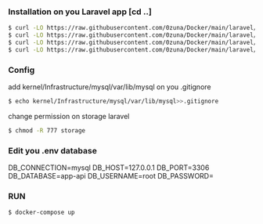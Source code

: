 ### Installation on you Laravel app [cd ..]

```sh
$ curl -LO https://raw.githubusercontent.com/0zuna/Docker/main/laravel/local-database/.dockerignore
$ curl -LO https://raw.githubusercontent.com/0zuna/Docker/main/laravel/local-database/Dockerfile
$ curl -LO https://raw.githubusercontent.com/0zuna/Docker/main/laravel/local-database/docker-compose.yml
$ curl -LO https://raw.githubusercontent.com/0zuna/Docker/main/laravel/local-database/entrypoint.sh
```

### Config
add kernel/Infrastructure/mysql/var/lib/mysql on you .gitignore
```sh
$ echo kernel/Infrastructure/mysql/var/lib/mysql>>.gitignore
```
change permission on storage laravel
```sh
$ chmod -R 777 storage
```
### Edit you .env database
DB_CONNECTION=mysql
DB_HOST=127.0.0.1
DB_PORT=3306
DB_DATABASE=app-api
DB_USERNAME=root
DB_PASSWORD=

### RUN
```sh
$ docker-compose up
```
